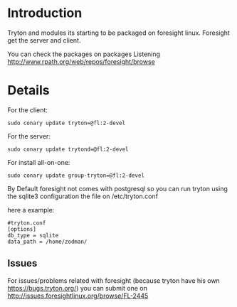 # Introduction #
Tryton and modules its starting to be packaged on foresight linux. Foresight get the server and client.

You can check the packages on packages Listening http://www.rpath.org/web/repos/foresight/browse

# Details #

For the client:
```
sudo conary update tryton=@fl:2-devel
```
For the server:
```
sudo conary update trytond=@fl:2-devel
```

For install all-on-one:
```
sudo conary update group-tryton=@fl:2-devel
```


By Default foresight not comes with postgresql so you can run tryton using the sqlite3 configuration the file on /etc/tryton.conf

here a example:
```
#tryton.conf
[options]
db_type = sqlite
data_path = /home/zodman/
```

## Issues ##

For issues/problems related with foresight (because tryton have his own https://bugs.tryton.org/) you can submit one on http://issues.foresightlinux.org/browse/FL-2445